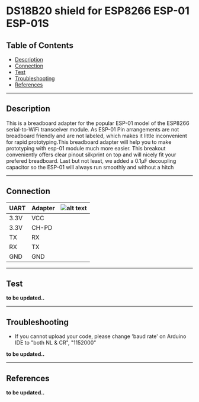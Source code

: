 # DS18B20 shield for ESP8266 ESP-01 ESP-01S

## Table of Contents

-   [Description](#description)
-   [Connection](#connection)
-   [Test](#test)
-   [Troubleshooting](#troubleshooting)
-   [References](#references)

---

## Description

This is a breadboard adapter for the popular ESP-01 model of the ESP8266 serial-to-WiFi transceiver module.
As ESP-01 Pin arrangements are not breadboard friendly and are not labeled, which makes it little inconvenient for rapid prototyping.This breadboard adapter will help you to make prototyping with esp-01 module much more easier.
This breakout conveniently offers clear pinout silkprint on top and will nicely fit your prefered breadboard.
Last but not least, we added a 0.1µF decoupling capacitor so the ESP-01 will always run smoothly and without a hitch

---

## Connection

| UART | Adapter | ![alt text](https://bit.ly/3eUHGGA 'adapter') |
| ---- | ------- | --------------------------------------------- |
| 3.3V | VCC     |
| 3.3V | CH-PD   |
| TX   | RX      |
| RX   | TX      |
| GND  | GND     |

---

## Test

**to be updated..**

---

## Troubleshooting

-   If you cannot upload your code, please change 'baud rate' on Arduino IDE to "both NL & CR", "1152000"

**to be updated..**

---

## References

**to be updated..**
